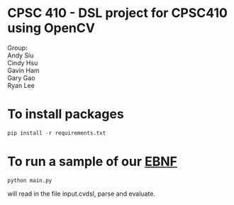 # CPSC 410 - DSL project for CPSC410 using OpenCV
Group:   
Andy Siu  
Cindy Hsu  
Gavin Ham  
Gary Gao   
Ryan Lee   

# To install packages
```python
pip install -r requirements.txt
```

# To run a sample of our [EBNF](./grammer/ebnf.txt)
```
python main.py
```
will read in the file input.cvdsl, parse and evaluate.
